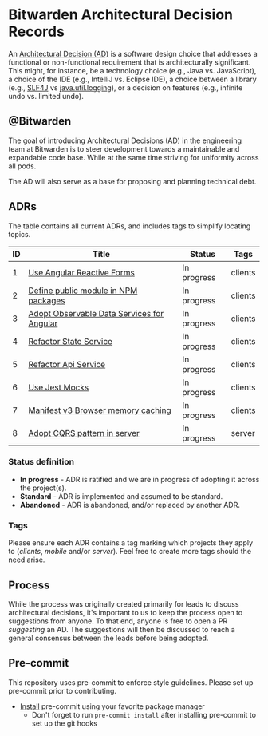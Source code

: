 # Bitwarden Architectural Decision Records

An [Architectural Decision (AD)][ad] is a software design choice that addresses a functional or
non-functional requirement that is architecturally significant. This might, for instance, be a
technology choice (e.g., Java vs. JavaScript), a choice of the IDE (e.g., IntelliJ vs. Eclipse IDE),
a choice between a library (e.g., [SLF4J][slf4j] vs [java.util.logging][java.util.logging]), or a
decision on features (e.g., infinite undo vs. limited undo).

## @Bitwarden

The goal of introducing Architectural Decisions (AD) in the engineering team at Bitwarden is to
steer development towards a maintainable and expandable code base. While at the same time striving
for uniformity across all pods.

The AD will also serve as a base for proposing and planning technical debt.

## ADRs

The table contains all current ADRs, and includes tags to simplify locating topics.

| ID  | Title                                                                                        | Status      | Tags    |
| --- | -------------------------------------------------------------------------------------------- | ----------- | ------- |
| 1   | [Use Angular Reactive Forms](./decisions/0001-reactive-forms.md)                             | In progress | clients |
| 2   | [Define public module in NPM packages](./decisions/0002-public-module-npm-packages.md)       | In progress | clients |
| 3   | [Adopt Observable Data Services for Angular](./decisions/0003-observable-data-services.md)   | In progress | clients |
| 4   | [Refactor State Service](./decisions/0004-refactor-state-service.md)                         | In progress | clients |
| 5   | [Refactor Api Service](./decisions/0005-refactor-api-service.md)                             | In progress | clients |
| 6   | [Use Jest Mocks](./decisions/0006-clients-use-jest-mocks.md)                                 | In progress | clients |
| 7   | [Manifest v3 Browser memory caching](./decisions/0007-manifest-v3-browser-memory-caching.md) | In progress | clients |
| 8   | [Adopt CQRS pattern in server](./decisions/0008-adopt-CQRS-pattern-in-server.md)             | In progress | server  |

### Status definition

- **In progress** - ADR is ratified and we are in progress of adopting it across the project(s).
- **Standard** - ADR is implemented and assumed to be standard.
- **Abandoned** - ADR is abandoned, and/or replaced by another ADR.

### Tags

Please ensure each ADR contains a tag marking which projects they apply to (_clients_, _mobile_
and/or _server_). Feel free to create more tags should the need arise.

## Process

While the process was originally created primarily for leads to discuss architectural decisions,
it's important to us to keep the process open to suggestions from anyone. To that end, anyone is
free to open a PR _suggesting_ an AD. The suggestions will then be discussed to reach a general
consensus between the leads before being adopted.

## Pre-commit

This repository uses pre-commit to enforce style guidelines. Please set up pre-commit prior to
contributing.

- [Install](https://pre-commit.com/#install) pre-commit using your favorite package manager
  - Don't forget to run `pre-commit install` after installing pre-commit to set up the git hooks

[ad]: https://en.wikipedia.org/wiki/Architectural_decision
[slf4j]: https://www.slf4j.org/
[java.util.logging]:
  https://docs.oracle.com/javase/8/docs/api/java/util/logging/package-summary.html
